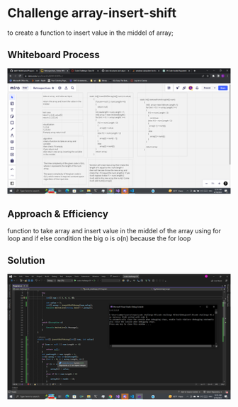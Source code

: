 # Challenge array-insert-shift
to create a function to insert value in the middel of array;

## Whiteboard Process
![whiteboard](./2023-06-18.png)


## Approach & Efficiency
function to take array and insert value in the middel of the array using for loop and if else condition the big o is o(n)
because the for loop 

## Solution
![solution](./2023-06-18%20(1).png)
